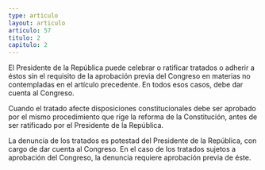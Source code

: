 ```yaml
---
type: articulo
layout: articulo
articulo: 57
titulo: 2
capitulo: 2
---
```

El Presidente de la República puede celebrar o ratificar tratados o adherir a éstos sin el requisito de la aprobación previa del Congreso en materias no contempladas en el artículo precedente. En todos esos casos, debe dar cuenta al Congreso.

Cuando el tratado afecte disposiciones constitucionales debe ser aprobado por el mismo procedimiento que rige la reforma de la Constitución, antes de ser ratificado por el Presidente de la República.

La denuncia de los tratados es potestad del Presidente de la República, con cargo de dar cuenta al Congreso. En el caso de los tratados sujetos a aprobación del Congreso, la denuncia requiere aprobación previa de éste.
